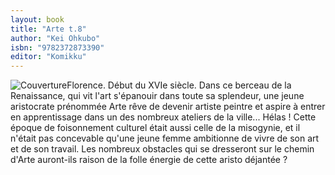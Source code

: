 ```yaml
---
layout: book
title: "Arte t.8"
author: "Kei Ohkubo"
isbn: "9782372873390"
editor: "Komikku"
---
```

![Couverture](/img/9782372873390.jpg)Florence. Début du XVIe siècle.
Dans ce berceau de la Renaissance, qui vit l'art s'épanouir dans toute sa splendeur, une jeune aristocrate prénommée Arte rêve de devenir artiste peintre et aspire à entrer en apprentissage dans un des nombreux ateliers de la ville...
Hélas ! Cette époque de foisonnement culturel était aussi celle de la misogynie, et il n'était pas concevable qu'une jeune femme ambitionne de vivre de son art et de son travail. Les nombreux obstacles qui se dresseront sur le chemin d'Arte auront-ils raison de la folle énergie de cette aristo déjantée ?
